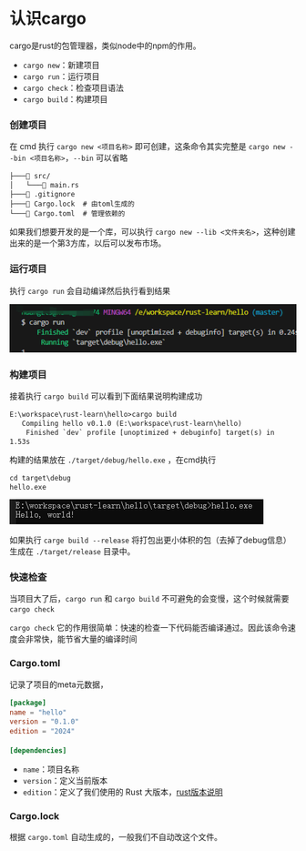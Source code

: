 # 认识cargo

cargo是rust的包管理器，类似node中的npm的作用。

- `cargo new`：新建项目
- `cargo run`：运行项目
- `cargo check`：检查项目语法
- `cargo build`：构建项目

### 创建项目

在 cmd 执行 `cargo new <项目名称>` 即可创建，这条命令其实完整是 `cargo new --bin <项目名称>`，`--bin` 可以省略

```text
├───📁 src/
│   └───📄 main.rs
├───📄 .gitignore
├───📄 Cargo.lock  # 由toml生成的
└───📄 Cargo.toml  # 管理依赖的
```

如果我们想要开发的是一个库，可以执行 `cargo new --lib <文件夹名>`，这种创建出来的是一个第3方库，以后可以发布市场。







### 运行项目

执行 `cargo run` 会自动编译然后执行看到结果

![image-20250409214217245](img/002-helloworld/image-20250409214217245.png)

### 构建项目

接着执行 `cargo build` 可以看到下面结果说明构建成功

```text
E:\workspace\rust-learn\hello>cargo build
   Compiling hello v0.1.0 (E:\workspace\rust-learn\hello)
    Finished `dev` profile [unoptimized + debuginfo] target(s) in 1.53s
```

构建的结果放在 `./target/debug/hello.exe` ，在cmd执行

```shell
cd target\debug
hello.exe
```

![image-20250409211003692](img/002-helloworld/image-20250409211003692.png)

如果执行 `carge build --release` 将打包出更小体积的包（去掉了debug信息）生成在 `./target/release` 目录中。

### 快速检查

当项目大了后，`cargo run` 和 `cargo build` 不可避免的会变慢，这个时候就需要 `cargo check`

`cargo check` 它的作用很简单：快速的检查一下代码能否编译通过。因此该命令速度会非常快，能节省大量的编译时间

### Cargo.toml

记录了项目的meta元数据，

```toml
[package]
name = "hello"
version = "0.1.0"
edition = "2024"

[dependencies]
```

- `name`：项目名称
- `version`：定义当前版本
- `edition`：定义了我们使用的 Rust 大版本，[rust版本说明](https://course.rs/appendix/rust-version.html)

### Cargo.lock

根据 `cargo.toml` 自动生成的，一般我们不自动改这个文件。